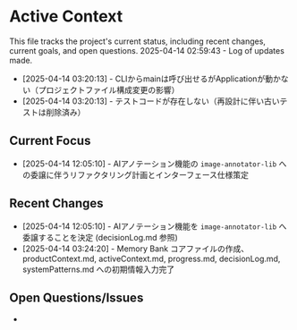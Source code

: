 # Active Context

This file tracks the project's current status, including recent changes, current goals, and open questions.
2025-04-14 02:59:43 - Log of updates made.

* [2025-04-14 03:20:13] - CLIからmainは呼び出せるがApplicationが動かない（プロジェクトファイル構成変更の影響）
* [2025-04-14 03:20:13] - テストコードが存在しない（再設計に伴い古いテストは削除済み）

## Current Focus

* [2025-04-14 12:05:10] - AIアノテーション機能の `image-annotator-lib` への委譲に伴うリファクタリング計画とインターフェース仕様策定

## Recent Changes

* [2025-04-14 12:05:10] - AIアノテーション機能を `image-annotator-lib` へ委譲することを決定 (decisionLog.md 参照)
* [2025-04-14 03:24:20] - Memory Bank コアファイルの作成、productContext.md, activeContext.md, progress.md, decisionLog.md, systemPatterns.md への初期情報入力完了

## Open Questions/Issues

*